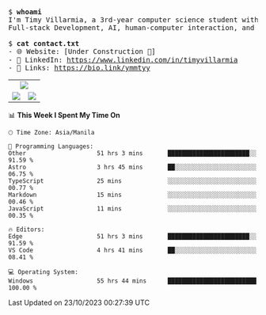 <pre>
$ <strong>whoami</strong>
I'm Timy Villarmia, a 3rd-year computer science student with a wide range of interests 
Full-stack Development, AI, human-computer interaction, and everything in between.
  
$ <strong>cat contact.txt</strong>
- 🌐 Website: [Under Construction 🚧]
- 💼 LinkedIn: <a href="https://www.linkedin.com/in/timyvillarmia">https://www.linkedin.com/in/timyvillarmia</a>  
- 🔗 Links: <a href="https://bio.link/ymmtyy">https://bio.link/ymmtyy</a>  
</pre>

<table align="center" width="100%"> 
  <tr> 
    <td align="center" colspan="2"> 
     <img src="https://github-profile-summary-cards.vercel.app/api/cards/profile-details?username=TimyVillarmia&theme=dark"/>
    </td> 
  </tr> 
   <tr> 
    <td align="center"> 
       <img src="https://github-readme-stats.vercel.app/api?username=TimyVillarmia&show_icons=true&theme=dark" />
    </td> 
    <td align="center">
      <img src="https://github-readme-stats.vercel.app/api/top-langs/?username=TimyVillarmia&layout=compact&count_private=true&theme=dark"/>
    </td> 
   </tr> 
</table>

<!--START_SECTION:waka-->
📊 **This Week I Spent My Time On** 

```text
🕑︎ Time Zone: Asia/Manila

💬 Programming Languages: 
Other                    51 hrs 3 mins       ███████████████████████░░   91.59 % 
Astro                    3 hrs 45 mins       ██░░░░░░░░░░░░░░░░░░░░░░░   06.75 % 
TypeScript               25 mins             ░░░░░░░░░░░░░░░░░░░░░░░░░   00.77 % 
Markdown                 15 mins             ░░░░░░░░░░░░░░░░░░░░░░░░░   00.46 % 
JavaScript               11 mins             ░░░░░░░░░░░░░░░░░░░░░░░░░   00.35 % 

🔥 Editors: 
Edge                     51 hrs 3 mins       ███████████████████████░░   91.59 % 
VS Code                  4 hrs 41 mins       ██░░░░░░░░░░░░░░░░░░░░░░░   08.41 % 

💻 Operating System: 
Windows                  55 hrs 44 mins      █████████████████████████   100.00 % 
```


 Last Updated on 23/10/2023 00:27:39 UTC
<!--END_SECTION:waka--> 




                                                                                                           
                                                               
                                                                                                     

